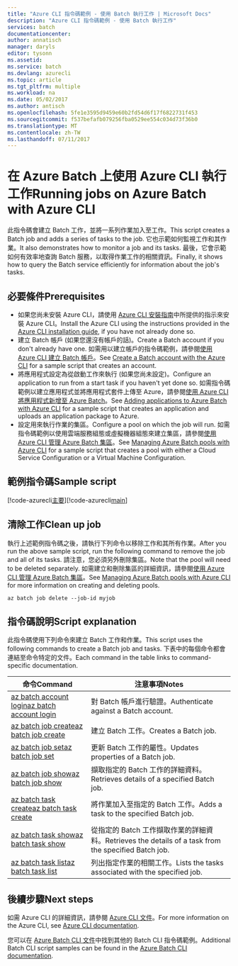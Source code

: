```yaml
---
title: "Azure CLI 指令碼範例 - 使用 Batch 執行工作 | Microsoft Docs"
description: "Azure CLI 指令碼範例 - 使用 Batch 執行工作"
services: batch
documentationcenter: 
author: annatisch
manager: daryls
editor: tysonn
ms.assetid: 
ms.service: batch
ms.devlang: azurecli
ms.topic: article
ms.tgt_pltfrm: multiple
ms.workload: na
ms.date: 05/02/2017
ms.author: antisch
ms.openlocfilehash: 5fe1e3595d9459e60b2fd54d6f17f6822731f453
ms.sourcegitcommit: f537befafb079256fba0529ee554c034d73f36b0
ms.translationtype: MT
ms.contentlocale: zh-TW
ms.lasthandoff: 07/11/2017
---
```

# <a name="running-jobs-on-azure-batch-with-azure-cli"></a><span data-ttu-id="e5a23-103">在 Azure Batch 上使用 Azure CLI 執行工作</span><span class="sxs-lookup"><span data-stu-id="e5a23-103">Running jobs on Azure Batch with Azure CLI</span></span>

<span data-ttu-id="e5a23-104">此指令碼會建立 Batch 工作，並將一系列作業加入至工作。</span><span class="sxs-lookup"><span data-stu-id="e5a23-104">This script creates a Batch job and adds a series of tasks to the job.</span></span> <span data-ttu-id="e5a23-105">它也示範如何監視工作和其作業。</span><span class="sxs-lookup"><span data-stu-id="e5a23-105">It also demonstrates how to monitor a job and its tasks.</span></span> <span data-ttu-id="e5a23-106">最後，它會示範如何有效率地查詢 Batch 服務，以取得作業工作的相關資訊。</span><span class="sxs-lookup"><span data-stu-id="e5a23-106">Finally, it shows how to query the Batch service efficiently for information about the job's tasks.</span></span>

## <a name="prerequisites"></a><span data-ttu-id="e5a23-107">必要條件</span><span class="sxs-lookup"><span data-stu-id="e5a23-107">Prerequisites</span></span>

- <span data-ttu-id="e5a23-108">如果您尚未安裝 Azure CLI，請使用 [Azure CLI 安裝指南](https://docs.microsoft.com/cli/azure/install-azure-cli)中所提供的指示來安裝 Azure CLI。</span><span class="sxs-lookup"><span data-stu-id="e5a23-108">Install the Azure CLI using the instructions provided in the [Azure CLI installation guide](https://docs.microsoft.com/cli/azure/install-azure-cli), if you have not already done so.</span></span>
- <span data-ttu-id="e5a23-109">建立 Batch 帳戶 (如果您還沒有帳戶的話)。</span><span class="sxs-lookup"><span data-stu-id="e5a23-109">Create a Batch account if you don't already have one.</span></span> <span data-ttu-id="e5a23-110">如需用以建立帳戶的指令碼範例，請參閱[使用 Azure CLI 建立 Batch 帳戶](https://docs.microsoft.com/azure/batch/scripts/batch-cli-sample-create-account)。</span><span class="sxs-lookup"><span data-stu-id="e5a23-110">See [Create a Batch account with the Azure CLI](https://docs.microsoft.com/azure/batch/scripts/batch-cli-sample-create-account) for a sample script that creates an account.</span></span>
- <span data-ttu-id="e5a23-111">將應用程式設定為從啟動工作來執行 (如果您尚未設定)。</span><span class="sxs-lookup"><span data-stu-id="e5a23-111">Configure an application to run from a start task if you haven't yet done so.</span></span> <span data-ttu-id="e5a23-112">如需指令碼範例以建立應用程式並將應用程式套件上傳至 Azure，請參閱[使用 Azure CLI 將應用程式新增至 Azure Batch](https://docs.microsoft.com/azure/batch/scripts/batch-cli-sample-add-application)。</span><span class="sxs-lookup"><span data-stu-id="e5a23-112">See [Adding applications to Azure Batch with Azure CLI](https://docs.microsoft.com/azure/batch/scripts/batch-cli-sample-add-application) for a sample script that creates an application and uploads an application package to Azure.</span></span>
- <span data-ttu-id="e5a23-113">設定用來執行作業的集區。</span><span class="sxs-lookup"><span data-stu-id="e5a23-113">Configure a pool on which the job will run.</span></span> <span data-ttu-id="e5a23-114">如需指令碼範例以使用雲端服務組態或虛擬機器組態來建立集區，請參閱[使用 Azure CLI 管理 Azure Batch 集區](https://docs.microsoft.com/azure/batch/batch-cli-sample-manage-pool)。</span><span class="sxs-lookup"><span data-stu-id="e5a23-114">See [Managing Azure Batch pools with Azure CLI](https://docs.microsoft.com/azure/batch/batch-cli-sample-manage-pool) for a sample script that creates a pool with either a Cloud Service Configuration or a Virtual Machine Configuration.</span></span>

## <a name="sample-script"></a><span data-ttu-id="e5a23-115">範例指令碼</span><span class="sxs-lookup"><span data-stu-id="e5a23-115">Sample script</span></span>

<span data-ttu-id="e5a23-116">[!code-azurecli[主要](../../../cli_scripts/batch/run-job/run-job.sh "執行工作")]</span><span class="sxs-lookup"><span data-stu-id="e5a23-116">[!code-azurecli[main](../../../cli_scripts/batch/run-job/run-job.sh "Run Job")]</span></span>

## <a name="clean-up-job"></a><span data-ttu-id="e5a23-117">清除工作</span><span class="sxs-lookup"><span data-stu-id="e5a23-117">Clean up job</span></span>

<span data-ttu-id="e5a23-118">執行上述範例指令碼之後，請執行下列命令以移除工作和其所有作業。</span><span class="sxs-lookup"><span data-stu-id="e5a23-118">After you run the above sample script, run the following command to remove the job and all of its tasks.</span></span> <span data-ttu-id="e5a23-119">請注意，您必須另外刪除集區。</span><span class="sxs-lookup"><span data-stu-id="e5a23-119">Note that the pool will need to be deleted separately.</span></span> <span data-ttu-id="e5a23-120">如需建立和刪除集區的詳細資訊，請參閱[使用 Azure CLI 管理 Azure Batch 集區](./batch-cli-sample-manage-pool.md)。</span><span class="sxs-lookup"><span data-stu-id="e5a23-120">See [Managing Azure Batch pools with Azure CLI](./batch-cli-sample-manage-pool.md) for more information on creating and deleting pools.</span></span>

```azurecli
az batch job delete --job-id myjob
```

## <a name="script-explanation"></a><span data-ttu-id="e5a23-121">指令碼說明</span><span class="sxs-lookup"><span data-stu-id="e5a23-121">Script explanation</span></span>

<span data-ttu-id="e5a23-122">此指令碼使用下列命令來建立 Batch 工作和作業。</span><span class="sxs-lookup"><span data-stu-id="e5a23-122">This script uses the following commands to create a Batch job and tasks.</span></span> <span data-ttu-id="e5a23-123">下表中的每個命令都會連結至命令特定的文件。</span><span class="sxs-lookup"><span data-stu-id="e5a23-123">Each command in the table links to command-specific documentation.</span></span>

| <span data-ttu-id="e5a23-124">命令</span><span class="sxs-lookup"><span data-stu-id="e5a23-124">Command</span></span> | <span data-ttu-id="e5a23-125">注意事項</span><span class="sxs-lookup"><span data-stu-id="e5a23-125">Notes</span></span> |
|---|---|
| [<span data-ttu-id="e5a23-126">az batch account login</span><span class="sxs-lookup"><span data-stu-id="e5a23-126">az batch account login</span></span>](https://docs.microsoft.com/cli/azure/batch/account#login) | <span data-ttu-id="e5a23-127">對 Batch 帳戶進行驗證。</span><span class="sxs-lookup"><span data-stu-id="e5a23-127">Authenticate against a Batch account.</span></span>  |
| [<span data-ttu-id="e5a23-128">az batch job create</span><span class="sxs-lookup"><span data-stu-id="e5a23-128">az batch job create</span></span>](https://docs.microsoft.com/cli/azure/batch/job#create) | <span data-ttu-id="e5a23-129">建立 Batch 工作。</span><span class="sxs-lookup"><span data-stu-id="e5a23-129">Creates a Batch job.</span></span>  |
| [<span data-ttu-id="e5a23-130">az batch job set</span><span class="sxs-lookup"><span data-stu-id="e5a23-130">az batch job set</span></span>](https://docs.microsoft.com/cli/azure/batch/job#set) | <span data-ttu-id="e5a23-131">更新 Batch 工作的屬性。</span><span class="sxs-lookup"><span data-stu-id="e5a23-131">Updates properties of a Batch job.</span></span>  |
| [<span data-ttu-id="e5a23-132">az batch job show</span><span class="sxs-lookup"><span data-stu-id="e5a23-132">az batch job show</span></span>](https://docs.microsoft.com/cli/azure/batch/job#show) | <span data-ttu-id="e5a23-133">擷取指定的 Batch 工作的詳細資料。</span><span class="sxs-lookup"><span data-stu-id="e5a23-133">Retrieves details of a specified Batch job.</span></span>  |
| [<span data-ttu-id="e5a23-134">az batch task create</span><span class="sxs-lookup"><span data-stu-id="e5a23-134">az batch task create</span></span>](https://docs.microsoft.com/cli/azure/batch/task#create) | <span data-ttu-id="e5a23-135">將作業加入至指定的 Batch 工作。</span><span class="sxs-lookup"><span data-stu-id="e5a23-135">Adds a task to the specified Batch job.</span></span>  |
| [<span data-ttu-id="e5a23-136">az batch task show</span><span class="sxs-lookup"><span data-stu-id="e5a23-136">az batch task show</span></span>](https://docs.microsoft.com/cli/azure/batch/task#show) | <span data-ttu-id="e5a23-137">從指定的 Batch 工作擷取作業的詳細資料。</span><span class="sxs-lookup"><span data-stu-id="e5a23-137">Retrieves the details of a task from the specified Batch job.</span></span>  |
| [<span data-ttu-id="e5a23-138">az batch task list</span><span class="sxs-lookup"><span data-stu-id="e5a23-138">az batch task list</span></span>](https://docs.microsoft.com/cli/azure/batch/task#list) | <span data-ttu-id="e5a23-139">列出指定作業的相關工作。</span><span class="sxs-lookup"><span data-stu-id="e5a23-139">Lists the tasks associated with the specified job.</span></span>  |

## <a name="next-steps"></a><span data-ttu-id="e5a23-140">後續步驟</span><span class="sxs-lookup"><span data-stu-id="e5a23-140">Next steps</span></span>

<span data-ttu-id="e5a23-141">如需 Azure CLI 的詳細資訊，請參閱 [Azure CLI 文件](https://docs.microsoft.com/cli/azure/overview)。</span><span class="sxs-lookup"><span data-stu-id="e5a23-141">For more information on the Azure CLI, see [Azure CLI documentation](https://docs.microsoft.com/cli/azure/overview).</span></span>

<span data-ttu-id="e5a23-142">您可以在 [Azure Batch CLI 文件](../batch-cli-samples.md)中找到其他的 Batch CLI 指令碼範例。</span><span class="sxs-lookup"><span data-stu-id="e5a23-142">Additional Batch CLI script samples can be found in the [Azure Batch CLI documentation](../batch-cli-samples.md).</span></span>
